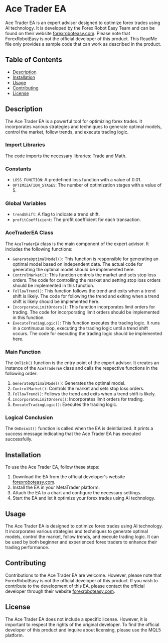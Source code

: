 # Ace Trader EA

Ace Trader EA is an expert advisor designed to optimize forex trades using AI technology. It is developed by the Forex Robot Easy Team and can be found on their website [forexroboteasy.com](https://forexroboteasy.com). Please note that ForexRobotEasy is not the official developer of this product. This ReadMe file only provides a sample code that can work as described in the product.

## Table of Contents
- [Description](#description)
- [Installation](#installation)
- [Usage](#usage)
- [Contributing](#contributing)
- [License](#license)

## Description
The Ace Trader EA is a powerful tool for optimizing forex trades. It incorporates various strategies and techniques to generate optimal models, control the market, follow trends, and execute trading logic.

### Import Libraries
The code imports the necessary libraries: Trade and Math.

### Constants
- `LOSS_FUNCTION`: A predefined loss function with a value of 0.01.
- `OPTIMIZATION_STAGES`: The number of optimization stages with a value of 5.

### Global Variables
- `trendShift`: A flag to indicate a trend shift.
- `profitCoefficient`: The profit coefficient for each transaction.

### AceTraderEA Class
The `AceTraderEA` class is the main component of the expert advisor. It includes the following functions:
- `GenerateOptimalModel()`: This function is responsible for generating an optimal model based on independent data. The actual code for generating the optimal model should be implemented here.
- `ControlMarket()`: This function controls the market and sets stop loss orders. The code for controlling the market and setting stop loss orders should be implemented in this function.
- `FollowTrend()`: This function follows the trend and exits when a trend shift is likely. The code for following the trend and exiting when a trend shift is likely should be implemented here.
- `IncorporateLimitOrders()`: This function incorporates limit orders for trading. The code for incorporating limit orders should be implemented in this function.
- `ExecuteTradingLogic()`: This function executes the trading logic. It runs in a continuous loop, executing the trading logic until a trend shift occurs. The code for executing the trading logic should be implemented here.

### Main Function
The `OnTick()` function is the entry point of the expert advisor. It creates an instance of the `AceTraderEA` class and calls the respective functions in the following order:
1. `GenerateOptimalModel()`: Generates the optimal model.
2. `ControlMarket()`: Controls the market and sets stop loss orders.
3. `FollowTrend()`: Follows the trend and exits when a trend shift is likely.
4. `IncorporateLimitOrders()`: Incorporates limit orders for trading.
5. `ExecuteTradingLogic()`: Executes the trading logic.

### Logical Conclusion
The `OnDeinit()` function is called when the EA is deinitialized. It prints a success message indicating that the Ace Trader EA has executed successfully.

## Installation
To use the Ace Trader EA, follow these steps:
1. Download the EA from the official developer's website [forexroboteasy.com](https://forexroboteasy.com).
2. Install the EA in your MetaTrader platform.
3. Attach the EA to a chart and configure the necessary settings.
4. Start the EA and let it optimize your forex trades using AI technology.

## Usage
The Ace Trader EA is designed to optimize forex trades using AI technology. It incorporates various strategies and techniques to generate optimal models, control the market, follow trends, and execute trading logic. It can be used by both beginner and experienced forex traders to enhance their trading performance.

## Contributing
Contributions to the Ace Trader EA are welcome. However, please note that ForexRobotEasy is not the official developer of this product. If you wish to contribute to the development of this EA, please contact the official developer through their website [forexroboteasy.com](https://forexroboteasy.com).

## License
The Ace Trader EA does not include a specific license. However, it is important to respect the rights of the original developer. To find the official developer of this product and inquire about licensing, please use the MQL5 platform.
